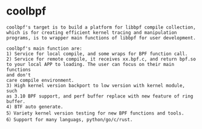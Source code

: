 # coolbpf
    coolbpf's target is to build a platform for libbpf compile collection,
    which is for creating efficient kernel tracing and manipulation
    programs, is to wrapper main functions of libbpf for user development.

    coolbpf's main function are:
    1) Service for local compile, and some wraps for BPF function call.
    2) Service for remote compile, it receives xx.bpf.c, and return bpf.so
    to your local APP to loading. The user can focus on their main functions
    and don't
    care compile environment.
    3) High kernel version backport to low version with kernel module, such
    as 3.10 BPF support, and perf buffer replace with new feature of ring
    buffer.
    4) BTF auto generate.
    5）Variety kernel version testing for new BPF functions and tools.
    6）Support for many languags, python/go/c/rust.
